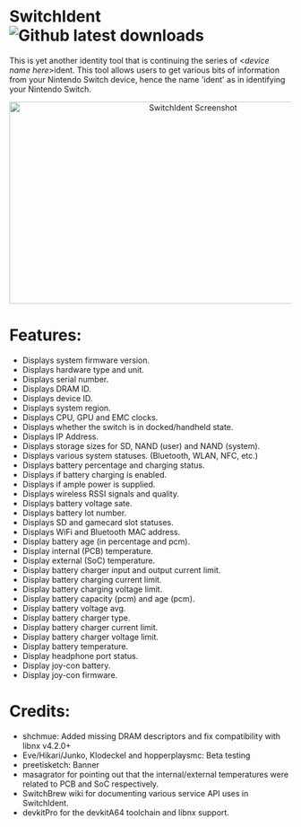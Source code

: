 # SwitchIdent ![Github latest downloads](https://img.shields.io/github/downloads/joel16/SwitchIdent/total.svg)

This is yet another identity tool that is continuing the series of <*device name here*>ident. This tool allows users to get various bits of information from your Nintendo Switch device, hence the name 'ident' as in identifying your Nintendo Switch.

<p align="center">
<img src="https://i.imgur.com/JfPrael.jpg" alt="SwitchIdent Screenshot" width="640" height="360"/>
</p>

# Features: 
- Displays system firmware version.
- Displays hardware type and unit.
- Displays serial number.
- Displays DRAM ID.
- Displays device ID.
- Displays system region.
- Displays CPU, GPU and EMC clocks.
- Displays whether the switch is in docked/handheld state.
- Displays IP Address.
- Displays storage sizes for SD, NAND (user) and NAND (system).
- Displays various system statuses. (Bluetooth, WLAN, NFC, etc.)
- Displays battery percentage and charging status.
- Displays if battery charging is enabled.
- Displays if ample power is supplied.
- Displays wireless RSSI signals and quality.
- Displays battery voltage sate.
- Displays battery lot number.
- Displays SD and gamecard slot statuses.
- Displays WiFi and Bluetooth MAC address.
- Display battery age (in percentage and pcm).
- Display internal (PCB) temperature.
- Display external (SoC) temperature.
- Display battery charger input and output current limit.
- Display battery charging current limit.
- Display battery charging voltage limit.
- Display battery capacity (pcm) and age (pcm).
- Display battery voltage avg.
- Display battery charger type.
- Display battery charger current limit.
- Display battery charger voltage limit.
- Display battery temperature.
- Display headphone port status.
- Display joy-con battery.
- Display joy-con firmware.

# Credits:
- shchmue: Added missing DRAM descriptors and fix compatibility with libnx v4.2.0+
- Eve/Hikari/Junko, Klodeckel and hopperplaysmc: Beta testing
- preetisketch: Banner
- masagrator for pointing out that the internal/external temperatures were related to PCB and SoC respectively.
- SwitchBrew wiki for documenting various service API uses in SwitchIdent.
- devkitPro for the devkitA64 toolchain and libnx support.
